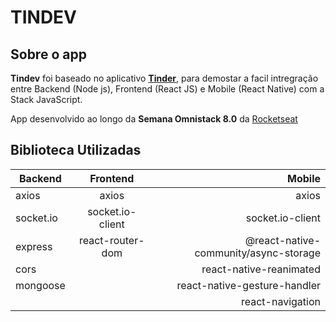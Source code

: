 # TINDEV

## Sobre o app

**Tindev** foi baseado no aplicativo [**Tinder**](https://tinder.com), para demostar a facil intregração entre Backend (Node js), Frontend (React JS) e Mobile (React Native) com a Stack JavaScript.

App desenvolvido ao longo da **Semana Omnistack 8.0** da [Rocketseat](https://rocketseat.com.br)

## Biblioteca Utilizadas

| Backend   |     Frontend     |                                Mobile |
| --------- | :--------------: | ------------------------------------: |
| axios     |      axios       |                                 axios |
| socket.io | socket.io-client |                      socket.io-client |
| express   | react-router-dom | @react-native-community/async-storage |
| cors      |                  |               react-native-reanimated |
| mongoose  |                  |          react-native-gesture-handler |
|           |                  |                      react-navigation |
